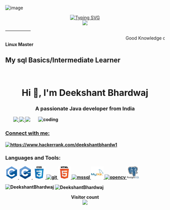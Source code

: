 ![image](https://user-images.githubusercontent.com/93893639/202850203-f7fcfc31-a646-441a-8061-bbfc31657586.png)


<p align="center">
<a href="https://github.com/DeekshantBhardwaj">
    <img src="https://readme-typing-svg.demolab.com?font=Algerian&size=20&duration=2000&color=000fff&pause=100&multiline=true&width=600&height=100&lines=Deekshant+Bhardwaj;Java+ Developer+My+SQL+Linux Master" alt="Typing SVG" />
</a>
<br/>
    <a href="https://github.com/DeekshantBhardwaj">
    <img src="https://github-stats-alpha.vercel.app/api?username=DeekshantBhardwaj&cc=22272e&tc=ffff0f&ic=00fff0&bc=#00ff00">
</a>
<hr width="80px" height="40px" color="red" />
<marquee>Good Knowledge of Bash<br></marquee>
<b>Linux Master<b><br>
  <h2> My sql Basics/Intermediate Learner</h2><br>


<h1 align="center">Hi 👋, I'm Deekshant Bhardwaj</h1>
<h3 align="center">A passionate Java developer from India</h3>
<img align="right" alt="coding" width="400" src="https://media.tenor.com/y2JXkY1pXkwAAAAM/cat-computer.gif">








<p align="center">
<a href="https://github.com/DeekshantBhardwaj">
    <img src="https://readme-typing-svg.demolab.com?font=Algerian&size=20&duration=2000&color=000fff&pause=100&multiline=true&width=600&height=100&lines= I’m currently learning **Java**" />

<img src="https://readme-typing-svg.demolab.com?font=Algerian&size=20&duration=2000&color=0000f&pause=100&multiline=true&width=600&lines=  I’m looking to collaborate on **Java Projects**" />

<img src="https://readme-typing-svg.demolab.com?font=Algerian&size=20&duration=2000&color=000fff&pause=100&multiline=true&width=600&height=100&lines= Ask me about **java/MySql**" />

<h3 align="left">Connect with me:</h3>
<p align="left">

 


<a href="https://www.hackerrank.com/deekshantbhardw1" target="blank"><img align="center" src="https://raw.githubusercontent.com/rahuldkjain/github-profile-readme-generator/master/src/images/icons/Social/hackerrank.svg" alt="https://www.hackerrank.com/deekshantbhardw1" height="30" width="40" /></a>



<h3 align="left">Languages and Tools:</h3>
<p align="left"> <a href="https://www.cprogramming.com/" target="_blank" rel="noreferrer"> <img src="https://raw.githubusercontent.com/devicons/devicon/master/icons/c/c-original.svg" alt="c" width="40" height="40"/> </a> <a href="https://www.w3schools.com/cpp/" target="_blank" rel="noreferrer"> <img src="https://raw.githubusercontent.com/devicons/devicon/master/icons/cplusplus/cplusplus-original.svg" alt="cplusplus" width="40" height="40"/> </a> <a href="https://www.w3schools.com/css/" target="_blank" rel="noreferrer"> <img src="https://raw.githubusercontent.com/devicons/devicon/master/icons/css3/css3-original-wordmark.svg" alt="css3" width="40" height="40"/> </a> <a href="https://git-scm.com/" target="_blank" rel="noreferrer"> <img src="https://www.vectorlogo.zone/logos/git-scm/git-scm-icon.svg" alt="git" width="40" height="40"/> </a> <a href="https://www.w3.org/html/" target="_blank" rel="noreferrer"> <img src="https://raw.githubusercontent.com/devicons/devicon/master/icons/html5/html5-original-wordmark.svg" alt="html5" width="40" height="40"/> </a> <a href="https://www.microsoft.com/en-us/sql-server" target="_blank" rel="noreferrer"> <img src="https://www.svgrepo.com/show/303229/microsoft-sql-server-logo.svg" alt="mssql" width="40" height="40"/> </a> <a href="https://www.mysql.com/" target="_blank" rel="noreferrer"> <img src="https://raw.githubusercontent.com/devicons/devicon/master/icons/mysql/mysql-original-wordmark.svg" alt="mysql" width="40" height="40"/> </a> <a href="https://opencv.org/" target="_blank" rel="noreferrer"> <img src="https://www.vectorlogo.zone/logos/opencv/opencv-icon.svg" alt="opencv" width="40" height="40"/> </a> <a href="https://www.postgresql.org" target="_blank" rel="noreferrer"> <img src="https://raw.githubusercontent.com/devicons/devicon/master/icons/postgresql/postgresql-original-wordmark.svg" alt="postgresql" width="40" height="40"/> </a> </p>
<p><img align="left" src="https://github-readme-stats.vercel.app/api/top-langs?username=DeekshantBhardwaj&show_icons=true&locale=en&layout=compact" alt="DeekshantBhardwaj" /></p>

<p>&nbsp;<img align="center" src="https://github-readme-stats.vercel.app/api?username=DeekshantBhardwaj&show_icons=true&locale=en" alt="DeekshantBhardwaj" /></p>



<p align="center"> 
  Visitor count<br>
  <img src="https://profile-counter.glitch.me/DeekshantBhardwaj/count.svg" />
</p>






